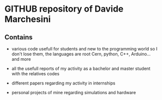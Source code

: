 # GITHUB repository of Davide Marchesini

## Contains

- various code usefull for students and new to the programming world so I don't lose them, the languages are root Cern, python, C++, Arduino... and more

- all the usefull reports of my activity as a bachelor and master student with the relatives codes

- different papers regarding my activity in internships

- personal projects of mine regarding simulations and hardware
